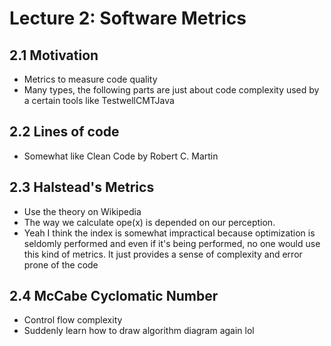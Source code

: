 # Lecture 2: Software Metrics

## 2.1 Motivation 

- Metrics to measure code quality
- Many types, the following parts are just about code complexity used by a certain tools like TestwellCMTJava

## 2.2 Lines of code

- Somewhat like Clean Code by Robert C. Martin

## 2.3 Halstead's Metrics

- Use the theory on Wikipedia
- The way we calculate ope(x) is depended on our perception. 
- Yeah I think the index is somewhat impractical because optimization is seldomly performed and even if it's being performed, no one would use this kind of metrics. It just provides a sense of complexity and error prone of the code

## 2.4 McCabe Cyclomatic Number

- Control flow complexity
- Suddenly learn how to draw algorithm diagram again lol 



